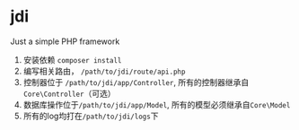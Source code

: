# jdi
Just a simple PHP framework

1. 安装依赖 ```composer install```
2. 编写相关路由， `/path/to/jdi/route/api.php`
3. 控制器位于 `/path/to/jdi/app/Controller`, 所有的控制器继承自`Core\Controller`（可选）
4. 数据库操作位于`/path/to/jdi/app/Model`, 所有的模型必须继承自`Core\Model`
5. 所有的log均打在`/path/to/jdi/logs`下

